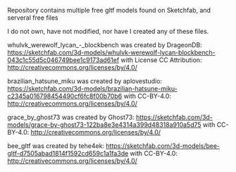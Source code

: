 Repository contains multiple free gltf models found on Sketchfab, and serveral free files

I do not own, have not modified, nor have I created any of these files.

whulvk_werewolf_lycan_-_blockbench was created by DrageonDB: https://sketchfab.com/3d-models/whulvk-werewolf-lycan-blockbench-043c1c55d5c046749bee1c9173ad61ef with License CC Attribution: http://creativecommons.org/licenses/by/4.0/

brazilian_hatsune_miku was created by aplovestudio: https://sketchfab.com/3d-models/brazilian-hatsune-miku-c2345a016798454490cf6fc8f00b70b6 with CC-BY-4.0: http://creativecommons.org/licenses/by/4.0/

grace_by_ghost73 was created by Ghost73: https://sketchfab.com/3d-models/grace-by-ghost73-122ba8e3e4314a399d48318a910a5d75 with CC-BY-4.0: http://creativecommons.org/licenses/by/4.0/

bee_gltf was created by tehe4ek: https://sketchfab.com/3d-models/bee-gltf-d7505abad1814f1592cd659c1a1fa3de with CC-BY-4.0: http://creativecommons.org/licenses/by/4.0/
